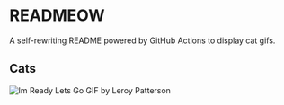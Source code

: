 # READMEOW

A self-rewriting README powered by GitHub Actions to display cat gifs.

## Cats

![Im Ready Lets Go GIF by Leroy Patterson](https://media1.giphy.com/media/CjmvTCZf2U3p09Cn0h/200.gif?cid=9acd02dai23uehre207v88yi78f5fkua2q0bkyug9xz8z7fn&ep=v1_gifs_search&rid=200.gif&ct=g)

